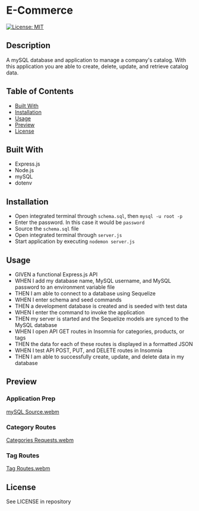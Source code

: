 # E-Commerce
[![License: MIT](https://img.shields.io/badge/License-MIT-yellow.svg)](https://opensource.org/licenses/MIT)  

## Description

A mySQL database and application to manage a company's catalog. With this application you are able to create, delete, update, and retrieve catalog data.

## Table of Contents

- [Built With](#built-with)
- [Installation](#installation)
- [Usage](#usage)
- [Preview](#preview)
- [License](#license)

## Built With

- Express.js
- Node.js
- mySQL
- dotenv

## Installation

- Open integrated terminal through `schema.sql`, then `mysql -u root -p`
- Enter the password. In this case it would be `password`
- Source the `schema.sql` file
- Open integrated terminal through `server.js`
- Start application by executing `nodemon server.js`

## Usage

- GIVEN a functional Express.js API
- WHEN I add my database name, MySQL username, and MySQL password to an environment variable file
- THEN I am able to connect to a database using Sequelize
- WHEN I enter schema and seed commands
- THEN a development database is created and is seeded with test data
- WHEN I enter the command to invoke the application
- THEN my server is started and the Sequelize models are synced to the MySQL database
- WHEN I open API GET routes in Insomnia for categories, products, or tags
- THEN the data for each of these routes is displayed in a formatted JSON
- WHEN I test API POST, PUT, and DELETE routes in Insomnia
- THEN I am able to successfully create, update, and delete data in my database

## Preview

### Application Prep
[mySQL Source.webm](https://user-images.githubusercontent.com/114375310/214341588-f7b249f3-d0fd-4e84-90d8-a722ce6da101.webm)
### Category Routes
[Categories Requests.webm](https://user-images.githubusercontent.com/114375310/214341654-1158a2d6-655f-472f-9755-58f0034fab16.webm)
### Tag Routes
[Tag Routes.webm](https://user-images.githubusercontent.com/114375310/214342216-4536c24e-a2d2-411c-974e-edcba0ee3cc3.webm)

## License

See LICENSE in repository
